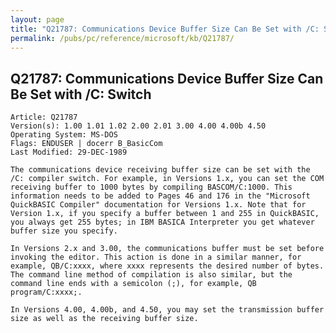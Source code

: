 ```yaml
---
layout: page
title: "Q21787: Communications Device Buffer Size Can Be Set with /C: Switch"
permalink: /pubs/pc/reference/microsoft/kb/Q21787/
---
```


## Q21787: Communications Device Buffer Size Can Be Set with /C: Switch

	Article: Q21787
	Version(s): 1.00 1.01 1.02 2.00 2.01 3.00 4.00 4.00b 4.50
	Operating System: MS-DOS
	Flags: ENDUSER | docerr B_BasicCom
	Last Modified: 29-DEC-1989
	
	The communications device receiving buffer size can be set with the
	/C: compiler switch. For example, in Versions 1.x, you can set the COM
	receiving buffer to 1000 bytes by compiling BASCOM/C:1000. This
	information needs to be added to Pages 46 and 176 in the "Microsoft
	QuickBASIC Compiler" documentation for Versions 1.x. Note that for
	Version 1.x, if you specify a buffer between 1 and 255 in QuickBASIC,
	you always get 255 bytes; in IBM BASICA Interpreter you get whatever
	buffer size you specify.
	
	In Versions 2.x and 3.00, the communications buffer must be set before
	invoking the editor. This action is done in a similar manner, for
	example, QB/C:xxxx, where xxxx represents the desired number of bytes.
	The command line method of compilation is also similar, but the
	command line ends with a semicolon (;), for example, QB program/C:xxxx;.
	
	In Versions 4.00, 4.00b, and 4.50, you may set the transmission buffer
	size as well as the receiving buffer size.
